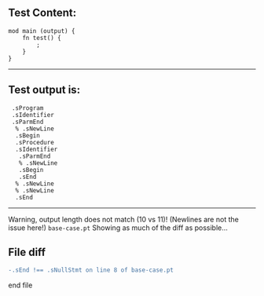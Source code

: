 
Test Content: 
-------------------------
```
mod main (output) {
    fn test() {
        ;
    }
}
```
------------------------
Test output is: 
-------------------------
```
 .sProgram
 .sIdentifier
 .sParmEnd
  % .sNewLine
  .sBegin
  .sProcedure
  .sIdentifier
   .sParmEnd
   % .sNewLine
   .sBegin
   .sEnd
  % .sNewLine
  % .sNewLine
  .sEnd

```
------------------------
Warning, output length does not match (10 vs 11)!  (Newlines are not the issue here!) `base-case.pt`
Showing as much of the diff as possible...

File diff
-------------------------
```diff
-.sEnd !== .sNullStmt on line 8 of base-case.pt

```
end file
